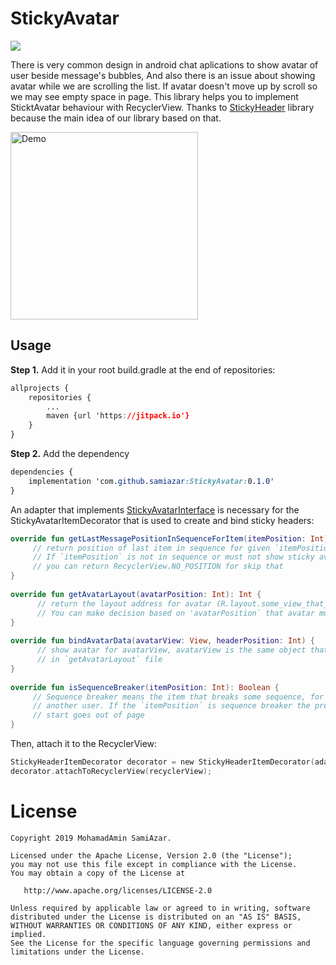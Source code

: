 
# StickyAvatar
[![](https://jitpack.io/v/samiazar/StickyAvatar.svg)](https://jitpack.io/#samiazar/StickyAvatar)

There is very common design in android chat aplications to show avatar of user beside message's bubbles, And also there is an issue about showing avatar while we are scrolling the list. If avatar doesn't move up by scroll so we may see empty space in page. This library helps you to implement SticktAvatar behaviour with RecyclerView.
Thanks to [StickyHeader](https://github.com/shuhart/StickyHeader) library because the main idea of our library based on that.

<img src="/demo/demo.gif" alt="Demo" width="300px" />


## Usage
**Step 1.** Add it in your root build.gradle at the end of repositories:

```css
allprojects {
	repositories {
		...
		maven {url 'https://jitpack.io'}
	}
}
```

**Step 2.**  Add the dependency

```css
dependencies {
	implementation 'com.github.samiazar:StickyAvatar:0.1.0'
}
```
An adapter that implements [StickyAvatarInterface](https://github.com/samiazar/StickyAvatar/blob/master/library/src/main/java/com/saimazar/library/StickAvatarInterface.kt) is necessary for the StickyAvatarItemDecorator that is used to create and bind sticky headers:

```kotlin
override fun getLastMessagePositionInSequenceForItem(itemPosition: Int): Int {  
     // return position of last item in sequence for given `itemPosition`
     // If `itemPosition` is not in sequence or must not show sticky avatar (for example date message)
     // you can return RecyclerView.NO_POSITION for skip that
}  
  
override fun getAvatarLayout(avatarPosition: Int): Int {  
      // return the layout address for avatar (R.layout.some_view_that_show_avatar)
      // You can make decision based on 'avatarPosition` that avatar must be in left or right
}  
  
override fun bindAvatarData(avatarView: View, headerPosition: Int) {  
      // show avatar for avatarView, avatarView is the same object that you returned 
      // in `getAvatarLayout` file
}  
  
override fun isSequenceBreaker(itemPosition: Int): Boolean {  
     // Sequence breaker means the item that breaks some sequence, for example message of 
     // another user. If the `itemPosition` is sequence breaker the previous item avatar 
     // start goes out of page
}
```

Then, attach it to the RecyclerView:

```kotlin
StickyHeaderItemDecorator decorator = new StickyHeaderItemDecorator(adapter);
decorator.attachToRecyclerView(recyclerView);
```

# License

```
Copyright 2019 MohamadAmin SamiAzar.

Licensed under the Apache License, Version 2.0 (the "License");
you may not use this file except in compliance with the License.
You may obtain a copy of the License at

   http://www.apache.org/licenses/LICENSE-2.0

Unless required by applicable law or agreed to in writing, software
distributed under the License is distributed on an "AS IS" BASIS,
WITHOUT WARRANTIES OR CONDITIONS OF ANY KIND, either express or implied.
See the License for the specific language governing permissions and
limitations under the License.
```
